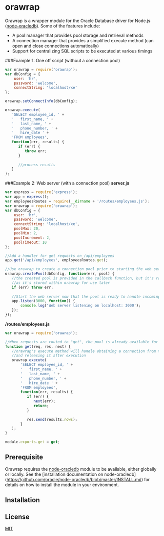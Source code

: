 # orawrap

Orawrap is a wrapper module for the Oracle Database driver for Node.js ([node-oracledb](https://github.com/oracle/node-oracledb)). Some of the features include:

* A pool manager that provides pool storage and retrieval methods
* A connection manager that provides a simplified execute method (can open and close connections automatically)
* Support for centralizing SQL scripts to be executed at various timings

###Example 1: One off script (without a connection pool)
```javascript
var orawrap = require('orawrap');
var dbConfig = {
    user: 'hr',
    password: 'welcome',
    connectString: 'localhost/xe'
};

orawrap.setConnectInfo(dbConfig);

orawrap.execute(
   'SELECT employee_id, ' +
   '   first_name, ' +
   '   last_name, ' +
   '   phone_number, ' +
   '   hire_date ' +
   'FROM employees',
   function(err, results) {
      if (err) {
         throw err;
      }
      
      //process results
   }
);
```

###Example 2: Web server (with a connection pool)
**server.js**
```javascript
var express = require('express');
var app = express();
var employeesRoutes = require(__dirname + '/routes/employees.js');
var orawrap = require('orawrap');
var dbConfig = {
    user: 'hr',
    password: 'welcome',
    connectString: 'localhost/xe',
    poolMax: 20,
    poolMin: 2,
    poolIncrement: 2,
    poolTimeout: 10
};

//Add a handler for get requests on /api/employees
app.get('/api/employees', employeesRoutes.get);

//Use orawrap to create a connection pool prior to starting the web server 
orawrap.createPool(dbConfig, function(err, pool) {
   //the created pool is provided in the callback function, but it's rarely needed 
   //as it's stored within orawrap for use later
   if (err) throw err;
   
   //Start the web server now that the pool is ready to handle incoming requests
   app.listen(3000, function() {
       console.log('Web server listening on localhost: 3000');
   });
});
```

**/routes/employees.js**
```javascript
var orawrap = require('orawrap');

//When requests are routed to "get", the pool is already available for use
function get(req, res, next) {
   //orawrap's execute method will handle obtaining a connection from the connection pool 
   //and releasing it after execution
   orawrap.execute(
       'SELECT employee_id, ' +
       '   first_name, ' +
       '   last_name, ' +
       '   phone_number, ' +
       '   hire_date ' +
       'FROM employees',
       function(err, results) {
          if (err) {
             next(err);
             return;
          }
          
          res.send(results.rows);
       }
   );
}

module.exports.get = get;

```

## Prerequisite

Orawrap requires the [node-oracledb](https://github.com/oracle/node-oracledb) module to be available, either globally or locally. See the [installation documentation on node-oracledb] (https://github.com/oracle/node-oracledb/blob/master/INSTALL.md) for details on how to install the module in your environment.

## Installation



## License

  [MIT](LICENSE)
